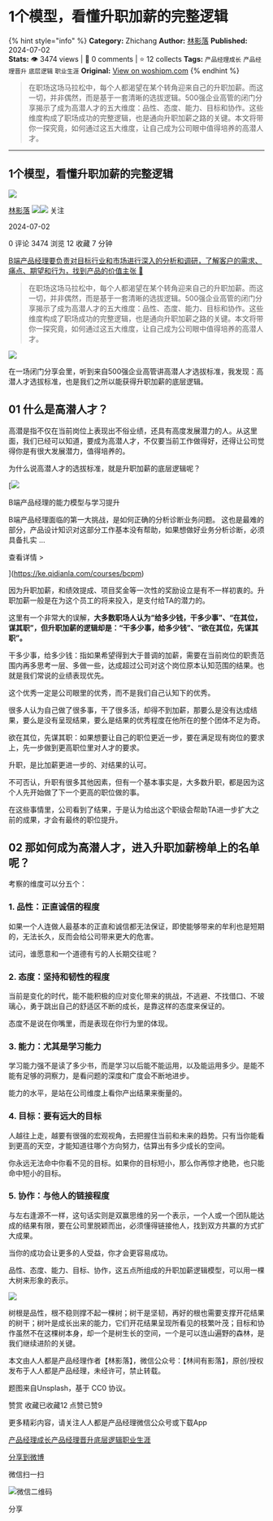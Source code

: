# 1个模型，看懂升职加薪的完整逻辑
{% hint style="info" %}
**Category:** Zhichang
**Author:** [林影落](https://www.woshipm.com/u/1119458)
**Published:** 2024-07-02  
**Stats:** 👁️ 3474 views | 💬 0 comments | ⭐ 12 collects
**Tags:** `产品经理成长` `产品经理晋升` `底层逻辑` `职业生涯`
**Original:** [View on woshipm.com](https://www.woshipm.com/zhichang/6076768.html)
{% endhint %}
> 在职场这场马拉松中，每个人都渴望在某个转角迎来自己的升职加薪。而这一切，并非偶然，而是基于一套清晰的选拔逻辑。500强企业高管的闭门分享揭示了成为高潜人才的五大维度：品性、态度、能力、目标和协作。这些维度构成了职场成功的完整逻辑，也是通向升职加薪之路的关键。本文将带你一探究竟，如何通过这五大维度，让自己成为公司眼中值得培养的高潜人才。

---

## 1个模型，看懂升职加薪的完整逻辑

[![](https://static.woshipm.com/WX_U_202007_20200724221452_282.jpg?imageView2/1/w/72/h/72/q/100)](https://www.woshipm.com/u/1119458)

[林影落](https://www.woshipm.com/u/1119458) ![](https://static.woshipm.com/tag/1121_1@2x.png)![](https://static.woshipm.com/tag/2305_1@2x.png) 关注

2024-07-02

0 评论 3474 浏览 12 收藏 7 分钟

[B端产品经理要负责对目标行业和市场进行深入的分析和调研，了解客户的需求、痛点、期望和行为，找到产品的价值主张 🔗](https://ke.qidianla.com/courses/bcpm)

> 在职场这场马拉松中，每个人都渴望在某个转角迎来自己的升职加薪。而这一切，并非偶然，而是基于一套清晰的选拔逻辑。500强企业高管的闭门分享揭示了成为高潜人才的五大维度：品性、态度、能力、目标和协作。这些维度构成了职场成功的完整逻辑，也是通向升职加薪之路的关键。本文将带你一探究竟，如何通过这五大维度，让自己成为公司眼中值得培养的高潜人才。

![](https://image.woshipm.com/2024/05/08/2983de42-0cee-11ef-b503-00163e142b65.png)

在一场闭门分享会里，听到来自500强企业高管讲高潜人才选拔标准，我发现：高潜人才选拔标准，也是我们之所以能获得升职加薪的底层逻辑。

## 01 什么是高潜人才？

高潜是指不仅在当前岗位上表现出不俗业绩，还具有高度发展潜力的人。从这里面，我们已经可以知道，要成为高潜人才，不仅要当前工作做得好，还得让公司觉得你是有很大发展潜力，值得培养的。

为什么说高潜人才的选拔标准，就是升职加薪的底层逻辑呢？

[![](https://image.woshipm.com/2023/08/02/1554eea8-30e3-11ee-88e7-00163e0b5ff3.png)

B端产品经理的能力模型与学习提升

B端产品经理面临的第一大挑战，是如何正确的分析诊断业务问题。 这也是最难的部分，产品设计知识对这部分工作基本没有帮助，如果想做好业务分析诊断，必须具备扎实 ...

查看详情 >

](https://ke.qidianla.com/courses/bcpm)

因为升职加薪，和绩效提成、项目奖金等一次性的奖励设立是有不一样初衷的。升职加薪一般是在为这个员工的将来投入，是支付给TA的潜力的。

这里有一个非常大的误解，**大多数职场人认为“给多少钱，干多少事”、“在其位，谋其职”，但升职加薪的逻辑却是：“干多少事，给多少钱”、“欲在其位，先谋其职”。**

干多少事，给多少钱：指如果希望得到大于普调的加薪，需要在当前岗位的职责范围内再多思考一层、多做一些，达成超过公司对这个岗位原本认知范围的结果。也就是我们常说的业绩表现优先。

这个优秀一定是公司眼里的优秀，而不是我们自己认知下的优秀。

很多人认为自己做了很多事，干了很多活，却得不到加薪，那要么是没有达成结果，要么是没有呈现结果，要么是结果的优秀程度在他所在的整个团体不足为奇。

欲在其位，先谋其职：如果想要让自己的职位更近一步，要在满足现有岗位的要求上，先一步做到更高职位里对人才的要求。

升职，是比加薪更进一步的、对结果的认可。

不可否认，升职有很多其他因素，但有一个基本事实是，大多数升职，都是因为这个人先开始做了下一个更高的职位做的事。

在这些事情里，公司看到了结果，于是认为给出这个职级会帮助TA进一步扩大之前的成果，才会有最终的职位提升。

## 02 那如何成为高潜人才，进入升职加薪榜单上的名单呢？

考察的维度可以分五个：

### 1\. 品性：正直诚信的程度

如果一个人连做人最基本的正直和诚信都无法保证，即使能够带来的牟利也是短期的，无法长久，反而会给公司带来更大的危害。

试问，谁愿意和一个道德有亏的人长期交往呢？

### 2\. 态度：坚持和韧性的程度

当前是变化的时代，能不能积极的应对变化带来的挑战，不逃避、不找借口、不玻璃心，勇于跳出自己的舒适区不断的成长，是靠这样的态度来保证的。

态度不是说在你嘴里，而是表现在你行为里的体现。

### 3\. 能力：尤其是学习能力

学习能力强不是读了多少书，而是学习以后能不能运用，以及能运用多少。是能不能有足够的洞察力，是看问题的深度和广度会不断地进步。

能力的水平，是站在公司维度上看你产出结果来衡量的。

### 4\. 目标：要有远大的目标

人越往上走，越要有很强的宏观视角，去把握住当前和未来的趋势。只有当你能看到更高的天空，才能知道往哪个方向努力，估算出有多少成长的空间。

你永远无法命中你看不见的目标。如果你的目标短小，那么你再惊才绝艳，也只能命中短小的目标。

### 5\. 协作：与他人的链接程度

与左右逢源不一样，这句话实则是双赢思维的另一个表示，一个人或一个团队能达成的结果有限，要在公司里脱颖而出，必须懂得链接他人，找到双方共赢的方式扩大成果。

当你的成功会让更多的人受益，你才会更容易成功。

品性、态度、能力、目标、协作，这五点所组成的升职加薪逻辑模型，可以用一棵大树来形象的表示。

![](https://image.woshipm.com/2024/07/01/1396694e-3753-11ef-90af-00163e142b65.png)

树根是品性，根不稳则撑不起一棵树；树干是坚韧，再好的根也需要支撑开花结果的树干；树叶是成长出来的能力，它们开花结果呈现所看见的枝繁叶茂；目标和协作虽然不在这棵树本身，却一个是树生长的空间，一个是可以连山遍野的森林，是我们继续进阶的关键。

本文由人人都是产品经理作者【林影落】，微信公众号：【林间有影落】，原创/授权 发布于人人都是产品经理，未经许可，禁止转载。

题图来自Unsplash，基于 CC0 协议。

赞赏 收藏已收藏12 点赞已赞9

更多精彩内容，请关注人人都是产品经理微信公众号或下载App

[产品经理成长](https://www.woshipm.com/tag/%e4%ba%a7%e5%93%81%e7%bb%8f%e7%90%86%e6%88%90%e9%95%bf)[产品经理晋升](https://www.woshipm.com/tag/%e4%ba%a7%e5%93%81%e7%bb%8f%e7%90%86%e6%99%8b%e5%8d%87)[底层逻辑](https://www.woshipm.com/tag/%e5%ba%95%e5%b1%82%e9%80%bb%e8%be%91)[职业生涯](https://www.woshipm.com/tag/%e8%81%8c%e4%b8%9a%e7%94%9f%e6%b6%af)

[分享到微博](https://service.weibo.com/share/share.php?appkey=2775287854&title=1个模型，看懂升职加薪的完整逻辑&url=https://www.woshipm.com/zhichang/6076768.html&pic=https://image.woshipm.com/2024/05/08/2983de42-0cee-11ef-b503-00163e142b65.png)

微信扫一扫

![微信二维码](https://api.pwmqr.com/qrcode/create/?url=https://www.woshipm.com/zhichang/6076768.html)

分享